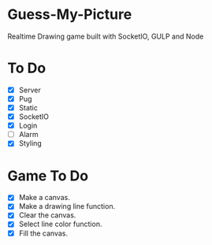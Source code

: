 # Guess-My-Picture

Realtime Drawing game built with SocketIO, GULP and Node

# To Do

- [x] Server
- [x] Pug
- [x] Static
- [x] SocketIO
- [x] Login
- [ ] Alarm
- [x] Styling

# Game To Do

- [x] Make a canvas.
- [x] Make a drawing line function.
- [x] Clear the canvas.
- [x] Select line color function.
- [x] Fill the canvas.
